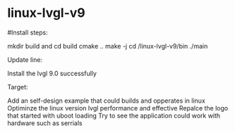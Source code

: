 # linux-lvgl-v9

#Install steps:

 mkdir build and cd build
 cmake ..
 make -j
 cd /linux-lvgl-v9/bin
 ./main



Update line:

Install the lvgl 9.0 successfully


Target:

Add an self-design example that could builds and opperates in linux
Optiminze the linux version lvgl performance and effective
Repalce the logo that started with uboot loading
Try to see the application could work with hardware such as serrials 

